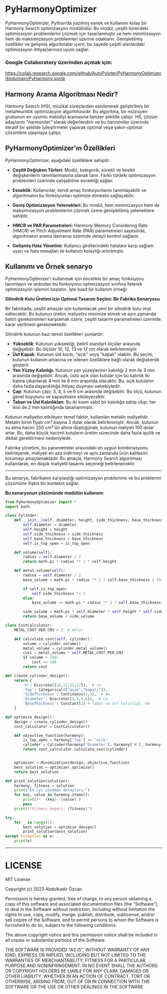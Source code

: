 # PyHarmonyOptimizer

PyHarmonyOptimizer, Python’da yazılmış esnek ve kullanımı kolay bir Harmony Search optimizasyon modülüdür. Bu modül, çeşitli türlerdeki optimizasyon problemlerini çözmek için tasarlanmıştır ve hem minimizasyon hem de maksimizasyon problemleri üzerine odaklanır. Genişletilmiş özellikler ve gelişmiş algoritmalar içerir, bu sayede çeşitli alanlardaki optimizasyon ihtiyaçlarınıza uyum sağlar.

### Google Colaboratory üzerinden açmak için:
https://colab.research.google.com/github/AutoPyloter/PyHarmonyOptimizer/blob/main/PyHarmony.ipynb

## Harmony Arama Algoritması Nedir?

Harmony Search (HS), müzikal süreçlerden esinlenerek geliştirilmiş bir metaheuristik optimizasyon algoritmasıdır. Bu algoritma, bir müzisyen grubunun en uyumlu melodiyi aramasına benzer şekilde çalışır. HS, çözüm adaylarını "harmoniler" olarak değerlendirir ve bu harmoniler üzerinde iteratif bir şekilde iyileştirmeler yaparak optimal veya yakın-optimal çözümlere ulaşmaya çalışır.

## PyHarmonyOptimizer'ın Özellikleri

PyHarmonyOptimizer, aşağıdaki özelliklere sahiptir:

- **Çeşitli Değişken Türleri:** Modül, kategorik, sürekli ve kesikli değişkenlerin tanımlanmasına olanak tanır. Farklı türdeki optimizasyon problemleri üzerinde çalışabilme esnekliği sağlar.
  
- **Esneklik:** Kullanıcılar, kendi amaç fonksiyonlarını tanımlayabilir ve algoritmanın bu fonksiyonları optimize etmesini sağlayabilir.
  
- **Geniş Optimizasyon Yetenekleri:** Bu modül, hem minimizasyon hem de maksimizasyon problemlerini çözmek üzere genişletilmiş yeteneklere sahiptir.
  
- **HMCR ve PAR Parametreleri:** Harmony Memory Considering Rate (HMCR) ve Pitch Adjustment Rate (PAR) parametreleri sayesinde, algoritmanın arama davranışı üzerinde detaylı kontrol sağlanır.
  
- **Gelişmiş Hata Yönetimi:** Kullanıcı girdilerindeki hatalara karşı sağlam uyarı ve hata mesajları ile kullanım kolaylığı artırılmıştır.

## Kullanımı ve Örnek senaryo

PyHarmonyOptimizer'ı kullanmak için öncelikle bir amaç fonksiyonu tanımlayın ve ardından bu fonksiyonu optimizasyon sınıfına ileterek optimizasyon işlemini başlatın. İşte basit bir kullanım örneği:

**Silindirik Kutu Üretimi için Optimal Tasarım Seçimi: Bir Fabrika Senaryosu**

Bir fabrikada, çeşitli amaçlar için kullanılacak yeni bir silindirik kutu imal edilecektir. Bu kutunun üretim maliyetini minimize etmek ve aynı zamanda belirli gereksinimleri karşılamak üzere, çeşitli tasarım parametreleri üzerinde karar verilmesi gerekmektedir.

Silindirik kutunun bazı temel özellikleri şunlardır:

- **Yükseklik**: Kutunun yüksekliği, belirli standart ölçüler arasında değişebilir. Bu ölçüler 10, 12, 13 ve 17 cm olarak belirlenmiştir.
- **Üst Kapak**: Kutunun üst kısmı, "açık" veya "kapalı" olabilir. Bu seçim, kutunun kullanım amacına ve istenen özelliklere bağlı olarak değişkenlik gösterir.
- **Yan Yüzey Kalınlığı**: Kutunun yan yüzeylerinin kalınlığı 2 mm ile 3 mm arasında değişebilir. Ancak, üstü açık olan kutular için bu kalınlık iki katına çıkarılarak 4 mm ile 6 mm arasında olacaktır. Bu, açık kutuların daha fazla dayanıklılığa ihtiyaç duyması sebebiyledir.
- **Çap**: Kutunun çapı, 3, 4, 5 ve 6 cm arasında değişebilir. Bu ölçü, kutunun genel boyutunu ve kapasitesini etkileyecektir.
- **Taban ve Üst Kalınlıkları**: Bu iki kısım sabit bir kalınlığa sahip olup, her ikisi de 2 mm kalınlığında tasarlanmıştır.

Kutunun maliyetini etkileyen temel faktör, kullanılan metalin maliyetidir. Metalin birim fiyatı cm³ başına 3 dolar olarak belirlenmiştir. Ancak, kutunun su alma hacmi 250 cm³'ün altına düştüğünde, kutunun maliyeti 100 dolar artar. Bu, daha küçük hacimli kutuların üretim sürecinde daha fazla işçilik ve dikkat gerektirmesi nedeniyledir.

Fabrika yönetimi, bu parametreler arasındaki en uygun kombinasyonu belirleyerek, maliyeti en aza indirmeyi ve aynı zamanda ürün kalitesini korumayı amaçlamaktadır. Bu amaçla, Harmony Search algoritması kullanılarak, en düşük maliyetli tasarım seçeneği belirlenecektir.

---

Bu senaryo, fabrikanın karşılaştığı optimizasyon problemine ve bu problemin çözümüne ilişkin bir kontekst sağlar.

**Bu senaryonun çözümünde modülün kullanımı**

```python
from PyHarmonyOptimizer import *
import math

class Cylinder:
    def __init__(self, diameter, height, side_thickness, base_thickness, is_top_open):
        self.diameter = diameter
        self.height = height
        self.side_thickness = side_thickness
        self.base_thickness = base_thickness
        self.is_top_open = is_top_open

    def volume(self):
        radius = self.diameter / 2
        return math.pi * radius ** 2 * self.height

    def metal_volume(self):
        radius = self.diameter / 2
        base_volume = math.pi * radius ** 2 * self.base_thickness / 10

        if self.is_top_open:
            self.side_thickness *= 2
        else:
            base_volume += math.pi * radius ** 2 * self.base_thickness / 10

        side_volume = math.pi * self.diameter * self.height * self.side_thickness / 10
        return base_volume + side_volume

class CostCalculator:
    METAL_COST_PER_CM3 = 3  # dolar

    def calculate_cost(self, cylinder):
        volume = cylinder.volume()
        metal_volume = cylinder.metal_volume()
        cost = metal_volume * self.METAL_COST_PER_CM3
        if volume < 250:
            cost += 100
        return cost

def create_cylinder_design():
    return {
        'H': Discrete([10,12,13,17]),  # cm
        'Top': Categorical(["açık","kapalı"]),
        'SideThickness': Continuous(2,3),  # mm
        'Diameter': Discrete([3,4,5,6]),  # cm
        'BaseThickness': Constant(2) # Taban ve üst kalınlığı, mm
    }

def optimize_design():
    design = create_cylinder_design()
    cost_calculator = CostCalculator()

    def objective_function(harmony):
        is_top_open = harmony['Top'] == "açık"
        cylinder = Cylinder(harmony['Diameter'], harmony['H'], harmony['SideThickness'], harmony['BaseThickness'], is_top_open)
        return cost_calculator.calculate_cost(cylinder)


    optimizer = Minimization(design, objective_function)
    best_solution = optimizer.optimize()
    return best_solution

def print_solution(solution):
    harmony, fitness = solution
    print("En iyi çözümün detayları:")
    for key, value in harmony.items():
        print(f"  {key}: {value}")
        pass
    print(f"Fitness değeri: {fitness}")

try:
    for _ in range(1):
        best_solution = optimize_design()
        print_solution(best_solution)
except Exception as e:
    print(e)
```
---

# LICENSE

MIT License

Copyright (c) 2023 Abdulkadir Özcan

Permission is hereby granted, free of charge, to any person obtaining a copy
of this software and associated documentation files (the "Software"), to deal
in the Software without restriction, including without limitation the rights
to use, copy, modify, merge, publish, distribute, sublicense, and/or sell
copies of the Software, and to permit persons to whom the Software is
furnished to do so, subject to the following conditions:

The above copyright notice and this permission notice shall be included in all
copies or substantial portions of the Software.

THE SOFTWARE IS PROVIDED "AS IS", WITHOUT WARRANTY OF ANY KIND, EXPRESS OR
IMPLIED, INCLUDING BUT NOT LIMITED TO THE WARRANTIES OF MERCHANTABILITY,
FITNESS FOR A PARTICULAR PURPOSE AND NONINFRINGEMENT. IN NO EVENT SHALL THE
AUTHORS OR COPYRIGHT HOLDERS BE LIABLE FOR ANY CLAIM, DAMAGES OR OTHER
LIABILITY, WHETHER IN AN ACTION OF CONTRACT, TORT OR OTHERWISE, ARISING FROM,
OUT OF OR IN CONNECTION WITH THE SOFTWARE OR THE USE OR OTHER DEALINGS IN THE
SOFTWARE.
